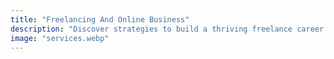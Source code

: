 ```yaml
---
title: "Freelancing And Online Business"
description: "Discover strategies to build a thriving freelance career or online business, and unlock financial independence."
image: "services.webp"
---
```

